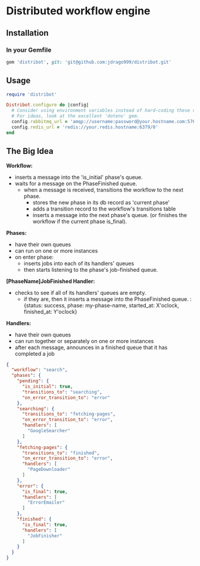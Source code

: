 
# Distributed workflow engine

## Installation

### In your Gemfile

```ruby
gem 'distribot', git: 'git@github.com:jdrago999/distribot.git'
```

## Usage

```ruby
require 'distribot'

Distribot.configure do |config|
  # Consider using environment variables instead of hard-coding these values.
  # For ideas, look at the excellent 'dotenv' gem.
  config.rabbitmq_url = 'amqp://username:password@your.hostname.com:5762'
  config.redis_url = 'redis://your.redis.hostname:6379/0'
end
```

## The Big Idea

**Workflow:**
  * inserts a message into the 'is_initial' phase's queue.
  * waits for a message on the PhaseFinished queue.
    * when a message is received, transitions the workflow to the next phase.
      * stores the new phase in its db record as 'current phase'
      * adds a transition record to the workflow's transitions table
      * inserts a message into the next phase's queue. (or finishes the workflow if the current phase is_final).

**Phases:**
  * have their own queues
  * can run on one or more instances
  * on enter phase:
    * inserts jobs into each of its handlers' queues
    * then starts listening to the phase's job-finished queue.

**[PhaseName]JobFinished Handler:**
  * checks to see if all of its handlers' queues are empty.
    * if they are, then it inserts a message into the PhaseFinished queue.
      : {status: success, phase: my-phase-name, started_at: X'oclock, finished_at: Y'oclock}

**Handlers:**
  * have their own queues
  * can run together or separately on one or more instances
  * after each message, announces in a finished queue that it has completed a job

```json
{
  "workflow": "search",
  "phases": {
    "pending": {
      "is_initial": true,
      "transitions_to": "searching",
      "on_error_transition_to": "error"
    },
    "searching": {
      "transitions_to": "fetching-pages",
      "on_error_transition_to": "error",
      "handlers": [
        "GoogleSearcher"
      ]
    },
    "fetching-pages": {
      "transitions_to": "finished",
      "on_error_transition_to": "error",
      "handlers": [
        "PageDownloader"
      ]
    },
    "error": {
      "is_final": true,
      "handlers": [
        "ErrorEmailer"
      ]
    },
    "finished": {
      "is_final": true,
      "handlers": [
        "JobFinisher"
      ]
    }
  }
}
```
